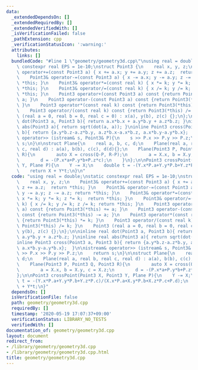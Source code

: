 ```yaml
---
data:
  _extendedDependsOn: []
  _extendedRequiredBy: []
  _extendedVerifiedWith: []
  _isVerificationFailed: false
  _pathExtension: cpp
  _verificationStatusIcon: ':warning:'
  attributes:
    links: []
  bundledCode: "#line 1 \"geometry/geometry3d.cpp\"\nusing real = double;\nstatic\
    \ constexpr real EPS = 1e-10;\nstruct Point3 {\n    real x, y, z;\n    Point3&\
    \ operator+=(const Point3 a) { x += a.x; y += a.y; z += a.z;  return *this; }\n\
    \    Point3& operator-=(const Point3 a) { x -= a.x; y -= a.y; z -= a.z; return\
    \ *this; }\n    Point3& operator*=(const real k) { x *= k; y *= k; z *= k;  return\
    \ *this; }\n    Point3& operator/=(const real k) { x /= k; y /= k; z /= k; return\
    \ *this; }\n    Point3 operator+(const Point3 a) const {return Point3(*this) +=\
    \ a; }\n    Point3 operator-(const Point3 a) const {return Point3(*this) -= a;\
    \ }\n    Point3 operator*(const real k) const {return Point3(*this) *= k; }\n\
    \    Point3 operator/(const real k) const {return Point3(*this) /= k; }\n    Point3\
    \ (real a = 0, real b = 0, real c = 0) : x(a), y(b), z(c) {};\n};\n\ninline real\
    \ dot(Point3 a, Point3 b){ return a.x*b.x + a.y*b.y + a.z*b.z; }\ninline real\
    \ abs(Point3 a){ return sqrt(dot(a, a)); }\ninline Point3 cross(Point3 a, Point3\
    \ b){ return {a.y*b.z-a.z*b.y, a.z*b.x-a.x*b.z, a.x*b.y-a.y*b.x};  }\n\nistream&\
    \ operator>> (istream& s, Point3& P){\n    s >> P.x >> P.y >> P.z;\n    return\
    \ s;\n}\n\nstruct Plane{\n    real a, b, c, d;\n    Plane(real a, real b, real\
    \ c, real d) : a(a), b(b), c(c), d(d){};\n    Plane(Point3 P, Point3 Q, Point3\
    \ R){\n        auto X = cross(Q-P, R-P);\n        a = X.x, b = X.y, c = X.z;\n\
    \        d = -(P.x*a+P.y*b+P.z*c);\n    }\n};\n\nPoint3 crossPoint(Point3 X, Point3\
    \ Y, Plane P){\n    Y -= X;\n    double t = -(Y.x*P.a+Y.y*P.b+Y.z*P.c)/(X.x*P.a+X.y*P.b+X.z*P.c+P.d);\n\
    \    return X + Y*t;\n}\n"
  code: "using real = double;\nstatic constexpr real EPS = 1e-10;\nstruct Point3 {\n\
    \    real x, y, z;\n    Point3& operator+=(const Point3 a) { x += a.x; y += a.y;\
    \ z += a.z;  return *this; }\n    Point3& operator-=(const Point3 a) { x -= a.x;\
    \ y -= a.y; z -= a.z; return *this; }\n    Point3& operator*=(const real k) {\
    \ x *= k; y *= k; z *= k;  return *this; }\n    Point3& operator/=(const real\
    \ k) { x /= k; y /= k; z /= k; return *this; }\n    Point3 operator+(const Point3\
    \ a) const {return Point3(*this) += a; }\n    Point3 operator-(const Point3 a)\
    \ const {return Point3(*this) -= a; }\n    Point3 operator*(const real k) const\
    \ {return Point3(*this) *= k; }\n    Point3 operator/(const real k) const {return\
    \ Point3(*this) /= k; }\n    Point3 (real a = 0, real b = 0, real c = 0) : x(a),\
    \ y(b), z(c) {};\n};\n\ninline real dot(Point3 a, Point3 b){ return a.x*b.x +\
    \ a.y*b.y + a.z*b.z; }\ninline real abs(Point3 a){ return sqrt(dot(a, a)); }\n\
    inline Point3 cross(Point3 a, Point3 b){ return {a.y*b.z-a.z*b.y, a.z*b.x-a.x*b.z,\
    \ a.x*b.y-a.y*b.x};  }\n\nistream& operator>> (istream& s, Point3& P){\n    s\
    \ >> P.x >> P.y >> P.z;\n    return s;\n}\n\nstruct Plane{\n    real a, b, c,\
    \ d;\n    Plane(real a, real b, real c, real d) : a(a), b(b), c(c), d(d){};\n\
    \    Plane(Point3 P, Point3 Q, Point3 R){\n        auto X = cross(Q-P, R-P);\n\
    \        a = X.x, b = X.y, c = X.z;\n        d = -(P.x*a+P.y*b+P.z*c);\n    }\n\
    };\n\nPoint3 crossPoint(Point3 X, Point3 Y, Plane P){\n    Y -= X;\n    double\
    \ t = -(Y.x*P.a+Y.y*P.b+Y.z*P.c)/(X.x*P.a+X.y*P.b+X.z*P.c+P.d);\n    return X\
    \ + Y*t;\n}"
  dependsOn: []
  isVerificationFile: false
  path: geometry/geometry3d.cpp
  requiredBy: []
  timestamp: '2020-05-19 17:07:37+09:00'
  verificationStatus: LIBRARY_NO_TESTS
  verifiedWith: []
documentation_of: geometry/geometry3d.cpp
layout: document
redirect_from:
- /library/geometry/geometry3d.cpp
- /library/geometry/geometry3d.cpp.html
title: geometry/geometry3d.cpp
---
```

